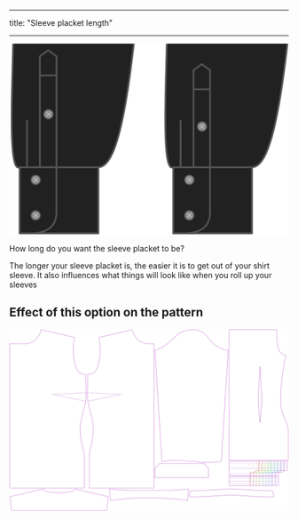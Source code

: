 - - -
title: "Sleeve placket length"
- - -

![Довжина шліца](sleeveplacketlength.svg)

How long do you want the sleeve placket to be?

<Note>

The longer your sleeve placket is, the easier it is to get out of your shirt sleeve.
It also influences what things will look like when you roll up your sleeves

</Note>

## Effect of this option on the pattern

![This image shows the effect of this option by superimposing several variants that have a different value for this option](simone_sleeveplacketlength_sample.svg "Effect of this option on the pattern")
